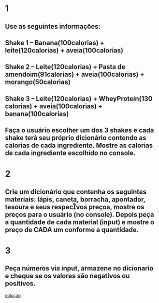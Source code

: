 
# 1 
## Use as seguintes informações: 

## Shake 1 – Banana(100calorias) + leite(120calorias) + aveia(100calorias)

## Shake 2 – Leite(120calorias) + Pasta de amendoim(91calorias) + aveia(100calorias) + morango(50calorias)

## Shake 3 – Leite(120calorias) + WheyProtein(130 calorias) + aveia(100calorias) + banana(100calorias)

## Faça o usuário escolher um dos 3 shakes e cada shake terá seu próprio dicionário contendo as calorias de cada ingrediente. Mostre as calorias de cada ingrediente escolhido no console.

# 2 

## Crie um dicionário que contenha os seguintes materiais: lápis, caneta, borracha, apontador, tesoura e seus respecvos preços, mostre os preços para o usuário (no console). Depois peça a quantidade de cada material (input) e mostre o preço de CADA um conforme a quantidade.

# 3 

## Peça números via input, armazene no dicionario e cheque se os valores são negativos ou positivos.


[solução](solução.md)

